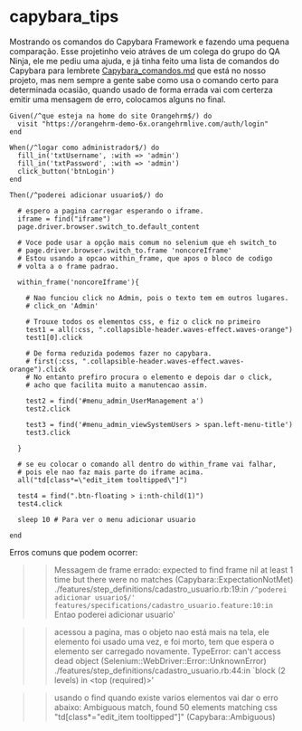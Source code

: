 
# capybara_tips

Mostrando os comandos do Capybara Framework e fazendo uma pequena comparação. Esse projetinho veio atráves de um colega do grupo do QA Ninja, ele me pediu uma ajuda, e já tinha feito uma lista de comandos do Capybara para lembrete <a href="https://github.com/reinaldorossetti/capybara_tips/blob/master/Capybara_comandos.md">Capybara_comandos.md</a> que está no nosso projeto, mas nem sempre a gente sabe como usa o comando certo para determinada ocasião, quando usado de forma errada vai com certerza emitir uma mensagem de erro, colocamos alguns no final.

```
Given(/^que esteja na home do site Orangehrm$/) do
  visit "https://orangehrm-demo-6x.orangehrmlive.com/auth/login"
end

When(/^logar como administrador$/) do
  fill_in('txtUsername', :with => 'admin')
  fill_in('txtPassword', :with => 'admin')
  click_button('btnLogin')
end

Then(/^poderei adicionar usuario$/) do

  # espero a pagina carregar esperando o iframe.
  iframe = find("iframe")
  page.driver.browser.switch_to.default_content

  # Voce pode usar a opção mais comum no selenium que eh switch_to
  # page.driver.browser.switch_to.frame 'noncoreIframe'
  # Estou usando a opcao within_frame, que apos o bloco de codigo
  # volta a o frame padrao.

  within_frame('noncoreIframe'){

    # Nao funciou click no Admin, pois o texto tem em outros lugares.
    # click_on 'Admin'

    # Trouxe todos os elementos css, e fiz o click no primeiro
    test1 = all(:css, ".collapsible-header.waves-effect.waves-orange")
    test1[0].click

    # De forma reduzida podemos fazer no capybara.
    # first(:css, ".collapsible-header.waves-effect.waves-orange").click
    # No entanto prefiro procura o elemento e depois dar o click,
    # acho que facilita muito a manutencao assim.

    test2 = find('#menu_admin_UserManagement a')
    test2.click

    test3 = find('#menu_admin_viewSystemUsers > span.left-menu-title')
    test3.click

  }

  # se eu colocar o comando all dentro do within_frame vai falhar,
  # pois ele nao faz mais parte do iframe acima.
  all("td[class*=\"edit_item tooltipped\"]")

  test4 = find(".btn-floating > i:nth-child(1)")
  test4.click

  sleep 10 # Para ver o menu adicionar usuario

end
```

Erros comuns que podem ocorrer:

>> Messagem de frame errado:
expected to find frame nil at least 1 time but there were no matches (Capybara::ExpectationNotMet)
      ./features/step_definitions/cadastro_usuario.rb:19:in `/^poderei adicionar usuario$/'
      features/specifications/cadastro_usuario.feature:10:in `Entao poderei adicionar usuario'


>> acessou a pagina, mas o objeto nao está mais na tela, ele elemento foi usado uma vez,
e foi morto, tem que espera o elemento ser carregado novamente.
 TypeError: can't access dead object (Selenium::WebDriver::Error::UnknownError)
      ./features/step_definitions/cadastro_usuario.rb:44:in `block (2 levels) in <top (required)>'

>> usando o find quando existe varios elementos vai dar o erro abaixo:
      Ambiguous match, found 50 elements matching css "td[class*=\"edit_item tooltipped\"]" (Capybara::Ambiguous)
